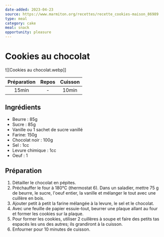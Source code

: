 ```yaml
---
date-added: 2023-04-23
source: https://www.marmiton.org/recettes/recette_cookies-maison_86989.aspx
type: meal
category: cake
meal: snack
opportunity: pleasure
---
```


# Cookies au chocolat

![[Cookies au chocolat.webp]]

| Préparation | Repos | Cuisson |
|:-----------:|:-----:|:-------:|
|    15min    |   -   | 10min        |

## Ingrédients

- Beurre : 85g
- Sucre : 85g
- Vanille ou 1 sachet de sucre vanillé
- Farine: 150g
- Chocolat noir : 100g
- Sel : 1cc
- Levure chimique : 1cc
- Oeuf : 1

## Préparation

1. Détailler le chocolat en pépites.
2. Préchauffer le four à 180°C (thermostat 6). Dans un saladier, mettre 75 g de beurre, le sucre, l'oeuf entier, la vanille et mélanger le tout avec une cuillère en bois.
3. Ajouter petit à petit la farine mélangée à la levure, le sel et le chocolat.
4. Avec une feuille de papier essuie-tout, beurrer une plaque allant au four et former les cookies sur la plaque.
5. Pour former les cookies, utiliser 2 cuillères à soupe et faire des petits tas espacés les uns des autres; ils grandiront à la cuisson.
6. Enfourner pour 10 minutes de cuisson.
